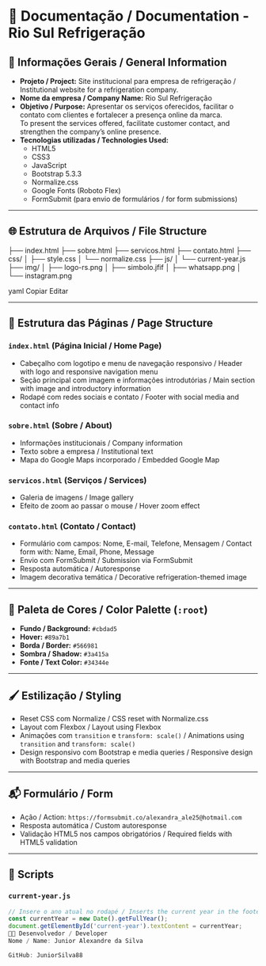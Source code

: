 # 📘 Documentação / Documentation - Rio Sul Refrigeração

## 📌 Informações Gerais / General Information

- **Projeto / Project:** Site institucional para empresa de refrigeração / Institutional website for a refrigeration company.
- **Nome da empresa / Company Name:** Rio Sul Refrigeração
- **Objetivo / Purpose:** Apresentar os serviços oferecidos, facilitar o contato com clientes e fortalecer a presença online da marca.  
  To present the services offered, facilitate customer contact, and strengthen the company’s online presence.
- **Tecnologias utilizadas / Technologies Used:**
  - HTML5
  - CSS3
  - JavaScript
  - Bootstrap 5.3.3
  - Normalize.css
  - Google Fonts (Roboto Flex)
  - FormSubmit (para envio de formulários / for form submissions)

---

## 🌐 Estrutura de Arquivos / File Structure

├── index.html
├── sobre.html
├── servicos.html
├── contato.html
├── css/
│ ├── style.css
│ └── normalize.css
├── js/
│ └── current-year.js
├── img/
│ ├── logo-rs.png
│ ├── simbolo.jfif
│ ├── whatsapp.png
│ └── instagram.png

yaml
Copiar
Editar

---

## 🧩 Estrutura das Páginas / Page Structure

### `index.html` (Página Inicial / Home Page)

- Cabeçalho com logotipo e menu de navegação responsivo / Header with logo and responsive navigation menu  
- Seção principal com imagem e informações introdutórias / Main section with image and introductory information  
- Rodapé com redes sociais e contato / Footer with social media and contact info  

### `sobre.html` (Sobre / About)

- Informações institucionais / Company information  
- Texto sobre a empresa / Institutional text  
- Mapa do Google Maps incorporado / Embedded Google Map  

### `servicos.html` (Serviços / Services)

- Galeria de imagens / Image gallery  
- Efeito de zoom ao passar o mouse / Hover zoom effect  

### `contato.html` (Contato / Contact)

- Formulário com campos: Nome, E-mail, Telefone, Mensagem / Contact form with: Name, Email, Phone, Message  
- Envio com FormSubmit / Submission via FormSubmit  
- Resposta automática / Autoresponse  
- Imagem decorativa temática / Decorative refrigeration-themed image  

---

## 🎨 Paleta de Cores / Color Palette (`:root`)

- **Fundo / Background:** `#cbdad5`  
- **Hover:** `#89a7b1`  
- **Borda / Border:** `#566981`  
- **Sombra / Shadow:** `#3a415a`  
- **Fonte / Text Color:** `#34344e`  

---

## 🖌️ Estilização / Styling

- Reset CSS com Normalize / CSS reset with Normalize.css  
- Layout com Flexbox / Layout using Flexbox  
- Animações com `transition` e `transform: scale()` / Animations using `transition` and `transform: scale()`  
- Design responsivo com Bootstrap e media queries / Responsive design with Bootstrap and media queries  

---

## 📬 Formulário / Form

- Ação / Action: `https://formsubmit.co/alexandra_ale25@hotmail.com`  
- Resposta automática / Custom autoresponse  
- Validação HTML5 nos campos obrigatórios / Required fields with HTML5 validation  

---

## 🔧 Scripts

### `current-year.js`

```javascript
// Insere o ano atual no rodapé / Inserts the current year in the footer
const currentYear = new Date().getFullYear();
document.getElementById('current-year').textContent = currentYear;
👨‍💻 Desenvolvedor / Developer
Nome / Name: Junior Alexandre da Silva

GitHub: JuniorSilva88
